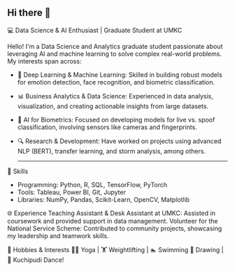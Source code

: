 ## Hi there 👋

💻 Data Science & AI Enthusiast | Graduate Student at UMKC


Hello! I'm a Data Science and Analytics graduate student passionate about leveraging AI and machine learning to solve complex real-world problems. My interests span across:

- 🤖 Deep Learning & Machine Learning: Skilled in building robust models for emotion detection, face recognition, and biometric classification.
- 📊 Business Analytics & Data Science: Experienced in data analysis, visualization, and creating actionable insights from large datasets.
- 🧠 AI for Biometrics: Focused on developing models for live vs. spoof classification, involving sensors like cameras and fingerprints.
- 🔍 Research & Development: Have worked on projects using advanced NLP (BERT), transfer learning, and storm analysis, among others.

  ---

🌟 Skills
- Programming: Python, R, SQL, TensorFlow, PyTorch
- Tools: Tableau, Power BI, Git, Jupyter
- Libraries: NumPy, Pandas, Scikit-Learn, OpenCV, Matplotlib


🌐 Experience
Teaching Assistant & Desk Assistant at UMKC: Assisted in coursework and provided support in data management.
Volunteer for the National Service Scheme: Contributed to community projects, showcasing my leadership and teamwork skills.


🎨 Hobbies & Interests
🧘‍♀️ Yoga | 🏋️ Weightlifting | 🏊 Swimming
🎨 Drawing | 💃 Kuchipudi Dance!

